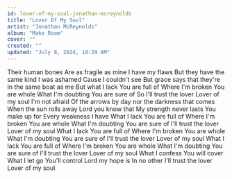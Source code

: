 ```yaml
---
id: lover-of-my-soul-jonathan-mcreynolds
title: "Lover Of My Soul"
artist: "Jonathan McReynolds"
album: "Make Room"
cover: ""
created: ""
updated: "July 8, 2024, 10:29 AM"
---
```


Their human bones
Are as fragile as mine
I have my flaws
But they have the same kind
I was ashamed
Cause I couldn't see
But grace says that they're
In the same boat as me
But what I lack
You are full of
Where I'm broken
You are whole
What I'm doubting
You are sure of
So I'll trust the lover
Lover of my soul
I'm not afraid
Of the arrows by day
nor the darkness that comes
When the sun rolls away
Lord you know that
My strength never lasts
You make up for
Every weakness I have
What I lack
You are full of
Where I'm broken
You are whole
What I'm doubting
You are sure of
I'll trust the lover
Lover of my soul
What I lack
You are full of
Where I'm broken
You are whole
What I'm doubting
You are sure of
I'll trust the lover
Lover of my soul
What I lack
You are full of
Where I'm broken
You are whole
What I'm doubting
You are sure of
I'll trust the lover
Lover of my soul
What I confess
You will cover
What I let go
You'll control
Lord my hope is
In no other
I'll trust the lover
Lover of my soul